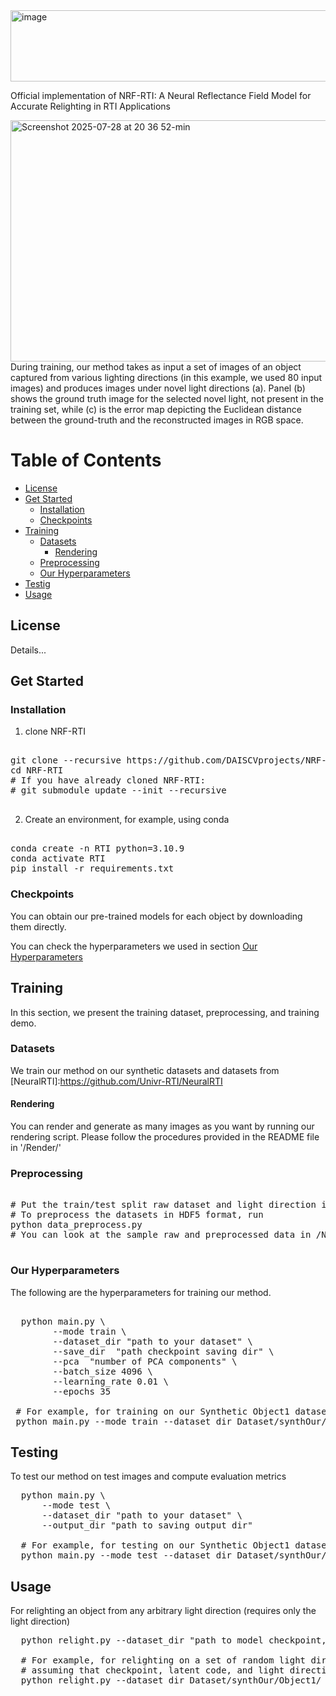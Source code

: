 <img width="966" height="114" alt="image" src="https://github.com/user-attachments/assets/c52978dd-df3a-423c-91bb-59bac65019cb" />


Official implementation of NRF-RTI: A Neural Reflectance Field Model for Accurate Relighting in RTI Applications

<img width="1420" height="386" alt="Screenshot 2025-07-28 at 20 36 52-min" src="https://github.com/user-attachments/assets/3a35ea5f-0e4e-47a6-8065-58dab413fb30" />
During training, our method takes as input a set of images of an object captured from various lighting directions (in this example, we used 80
input images) and produces images under novel light directions (a). Panel (b) shows the ground truth image for the selected novel
light, not present in the training set, while (c) is the error map depicting the Euclidean distance between the ground-truth and the reconstructed
images in RGB space.


# Table of Contents
- [License](#license)
- [Get Started](#get-started)
  - [Installation](#installation)
  - [Checkpoints](#checkpoints)
- [Training](#training)
  - [Datasets](#datasets)
    - [Rendering](#rendering)
  - [Preprocessing](#preprocessing)
  - [Our Hyperparameters](#our-hyperparameters)
- [Testig](#testing)
- [Usage](#usage)
  
## License

Details...

## Get Started


### Installation

1. clone NRF-RTI
<pre>  
git clone --recursive https://github.com/DAISCVprojects/NRF-RTI
cd NRF-RTI
# If you have already cloned NRF-RTI:
# git submodule update --init --recursive
 </pre>

2. Create an environment, for example, using conda
<pre> 
conda create -n RTI python=3.10.9
conda activate RTI
pip install -r requirements.txt
</pre>
  
### Checkpoints
You can obtain our pre-trained models for each object by downloading them directly.

You can check the hyperparameters we used in section [Our Hyperparameters](#our-hyperparameters)

## Training
In this section, we present the training dataset, preprocessing, and training demo.

### Datasets
We train our method on our synthetic datasets and datasets from [NeuralRTI]:https://github.com/Univr-RTI/NeuralRTI 
#### Rendering
You can render and generate  as many images as you want by running our rendering script.
Please follow the procedures provided in the README file in '/Render/' 

### Preprocessing
<pre> 
# Put the train/test split raw dataset and light direction in /NRF-RTI/Dataset/
# To preprocess the datasets in HDF5 format, run
python data_preprocess.py
# You can look at the sample raw and preprocessed data in /NRF-RTI/Dataset/
   </pre>
   
### Our Hyperparameters
The following are the hyperparameters for training our method.
<pre> 
  python main.py \
        --mode train \
        --dataset_dir "path to your dataset" \
        --save_dir  "path checkpoint saving dir" \
        --pca  "number of PCA components" \
        --batch_size 4096 \
        --learning_rate 0.01 \
        --epochs 35

 # For example, for training on our Synthetic Object1 dataset   
 python main.py --mode train --dataset_dir Dataset/synthOur/Object1/ --save_dir Dataset/synthOur/Object1/saved_model/ --pca 20 --batch_size 4096 --learning_rate 0.01 --epochs 35
</pre>

## Testing
To test our method on test images and compute evaluation metrics
<pre>
  python main.py \
      --mode test \
      --dataset_dir "path to your dataset" \
      --output_dir "path to saving output dir"
  
  # For example, for testing on our Synthetic Object1 dataset
  python main.py --mode test --dataset_dir Dataset/synthOur/Object1/ --output_dir Dataset/synthOur/Object1/output/
</pre>

## Usage
For relighting an object from any arbitrary light direction (requires only the light direction)
<pre>
  python relight.py --dataset_dir "path to model checkpoint, light direction, and compressed latent code"
  
  # For example, for relighting on a set of random light directions 
  # assuming that checkpoint, latent code, and light direction are saved in Dataset/synthOur/Object1/
  python relight.py --dataset_dir Dataset/synthOur/Object1/
</pre>

